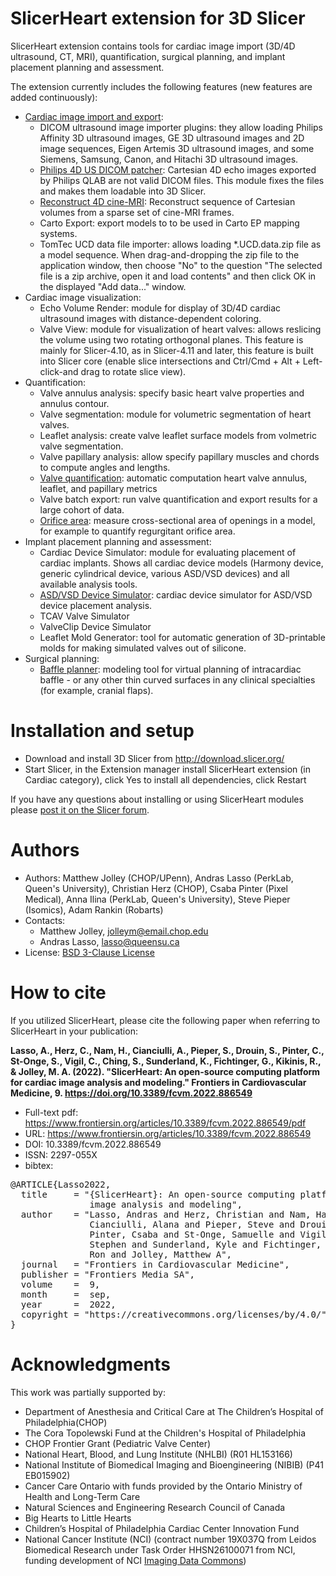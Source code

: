 # SlicerHeart extension for 3D Slicer

SlicerHeart extension contains tools for cardiac image import (3D/4D ultrasound, CT, MRI), quantification, surgical planning, and implant placement planning and assessment.

The extension currently includes the following features (new features are added continuously):
- [Cardiac image import and export](Docs/ImageImportExport.md):
  - DICOM ultrasound image importer plugins: they allow loading Philips Affinity 3D ultrasound images, GE 3D ultrasound images and 2D image sequences, Eigen Artemis 3D ultrasound images, and some Siemens, Samsung, Canon, and Hitachi 3D ultrasound images.
  - [Philips 4D US DICOM patcher](Docs/Philips4dUsDicomPatcher.md): Cartesian 4D echo images exported by Philips QLAB are not valid DICOM files. This module fixes the files and makes them loadable into 3D Slicer.
  - [Reconstruct 4D cine-MRI](Docs/Reconstruct4DCineMRI.md): Reconstruct sequence of Cartesian volumes from a sparse set of cine-MRI frames.
  - Carto Export: export models to to be used in Carto EP mapping systems.
  - TomTec UCD data file importer: allows loading *.UCD.data.zip file as a model sequence. When drag-and-dropping the zip file to the application window, then choose "No" to the question "The selected file is a zip archive, open it and load contents" and then click OK in the displayed "Add data..." window.
- Cardiac image visualization:
  - Echo Volume Render: module for display of 3D/4D cardiac ultrasound images with distance-dependent coloring.
  - Valve View: module for visualization of heart valves: allows reslicing the volume using two rotating orthogonal planes. This feature is mainly for Slicer-4.10, as in Slicer-4.11 and later, this feature is built into Slicer core (enable slice intersections and Ctrl/Cmd + Alt + Left-click-and drag to rotate slice view).
- Quantification:
  - Valve annulus analysis: specify basic heart valve properties and annulus contour.
  - Valve segmentation: module for volumetric segmentation of heart valves.
  - Leaflet analysis: create valve leaflet surface models from volmetric valve segmentation.
  - Valve papillary analysis: allow specify papillary muscles and chords to compute angles and lengths.
  - [Valve quantification](Docs/ValveQuantification.md): automatic computation heart valve annulus, leaflet, and papillary metrics
  - Valve batch export: run valve quantification and export results for a large cohort of data.
  - [Orifice area](Docs/OrificeArea.md): measure cross-sectional area of openings in a model, for example to quantify regurgitant orifice area.
- Implant placement planning and assessment:
  - Cardiac Device Simulator: module for evaluating placement of cardiac implants. Shows all cardiac device models (Harmony device, generic cylindrical device, various ASD/VSD devices) and all available analysis tools.
  - [ASD/VSD Device Simulator](Docs/AsdVsdDeviceSimulator.md): cardiac device  simulator for ASD/VSD device placement analysis.
  - TCAV Valve Simulator
  - ValveClip Device Simulator
  - Leaflet Mold Generator: tool for automatic generation of 3D-printable molds for making simulated valves out of silicone.
- Surgical planning:
  - [Baffle planner](Docs/BafflePlanner.md): modeling tool for virtual planning of intracardiac baffle - or any other thin curved surfaces in any clinical specialties (for example, cranial flaps).

# Installation and setup

- Download and install 3D Slicer from http://download.slicer.org/
- Start Slicer, in the Extension manager install SlicerHeart extension (in Cardiac category), click Yes to install all dependencies, click Restart

If you have any questions about installing or using SlicerHeart modules please [post it on the Slicer forum](https://discourse.slicer.org/new-topic?category=support&tags=slicerheart).

# Authors

- Authors: Matthew Jolley (CHOP/UPenn), Andras Lasso (PerkLab, Queen's University), Christian Herz (CHOP), Csaba Pinter (Pixel Medical), Anna Ilina (PerkLab, Queen's University), Steve Pieper (Isomics), Adam Rankin (Robarts)<br>
- Contacts:
  - Matthew Jolley, <email>jolleym@email.chop.edu</email>
  - Andras Lasso, <email>lasso@queensu.ca</email>
- License: [BSD 3-Clause License](LICENSE)

# How to cite

If you utilized SlicerHeart, please cite the following paper when referring to SlicerHeart in your publication:

**Lasso, A., Herz, C., Nam, H., Cianciulli, A., Pieper, S., Drouin, S., Pinter, C., St-Onge, S., Vigil, C., Ching, S., Sunderland, K., Fichtinger, G., Kikinis, R., & Jolley, M. A. (2022). "SlicerHeart: An open-source computing platform for cardiac image analysis and modeling." Frontiers in Cardiovascular Medicine, 9. https://doi.org/10.3389/fcvm.2022.886549**

- Full-text pdf: https://www.frontiersin.org/articles/10.3389/fcvm.2022.886549/pdf
- URL: https://www.frontiersin.org/articles/10.3389/fcvm.2022.886549
- DOI: 10.3389/fcvm.2022.886549
- ISSN: 2297-055X
- bibtex:

<pre>
@ARTICLE{Lasso2022,
  title     = "{SlicerHeart}: An open-source computing platform for cardiac
               image analysis and modeling",
  author    = "Lasso, Andras and Herz, Christian and Nam, Hannah and
               Cianciulli, Alana and Pieper, Steve and Drouin, Simon and
               Pinter, Csaba and St-Onge, Samuelle and Vigil, Chad and Ching,
               Stephen and Sunderland, Kyle and Fichtinger, Gabor and Kikinis,
               Ron and Jolley, Matthew A",
  journal   = "Frontiers in Cardiovascular Medicine",
  publisher = "Frontiers Media SA",
  volume    =  9,
  month     =  sep,
  year      =  2022,
  copyright = "https://creativecommons.org/licenses/by/4.0/"
}
</pre>

# Acknowledgments

This work was partially supported by:
- Department of Anesthesia and Critical Care at The Children’s Hospital of Philadelphia(CHOP)
- The Cora Topolewski Fund at the Children's Hospital of Philadelphia
- CHOP Frontier Grant (Pediatric Valve Center)
- National Heart, Blood, and Lung Institute (NHLBI) (R01 HL153166)
- National Institute of Biomedical Imaging and Bioengineering (NIBIB) (P41 EB015902)
- Cancer Care Ontario with funds provided by the Ontario Ministry of Health and Long-Term Care
- Natural Sciences and Engineering Research Council of Canada
- Big Hearts to Little Hearts
- Children’s Hospital of Philadelphia Cardiac Center Innovation Fund
- National Cancer Institute (NCI) (contract number 19X037Q from Leidos Biomedical Research under Task Order HHSN26100071 from NCI, funding development of NCI [Imaging Data Commons](https://imagingdatacommons.github.io/))
